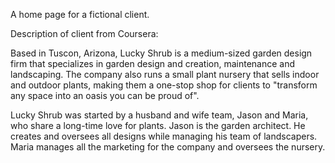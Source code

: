 A home page for a fictional client.

Description of client from Coursera:

  Based in Tuscon, Arizona, Lucky Shrub is a medium-sized garden design firm that
  specializes in garden design and creation, maintenance and landscaping. The company
  also runs a small plant nursery that sells indoor and outdoor plants, making them a
  one-stop shop for clients to "transform any space into an oasis you can be proud of".
  
  Lucky Shrub was started by a husband and wife team, Jason and Maria, who share a
  long-time love for plants. Jason is the garden architect. He creates and oversees all
  designs while managing his team of landscapers. Maria manages all the marketing for
  the company and oversees the nursery.
